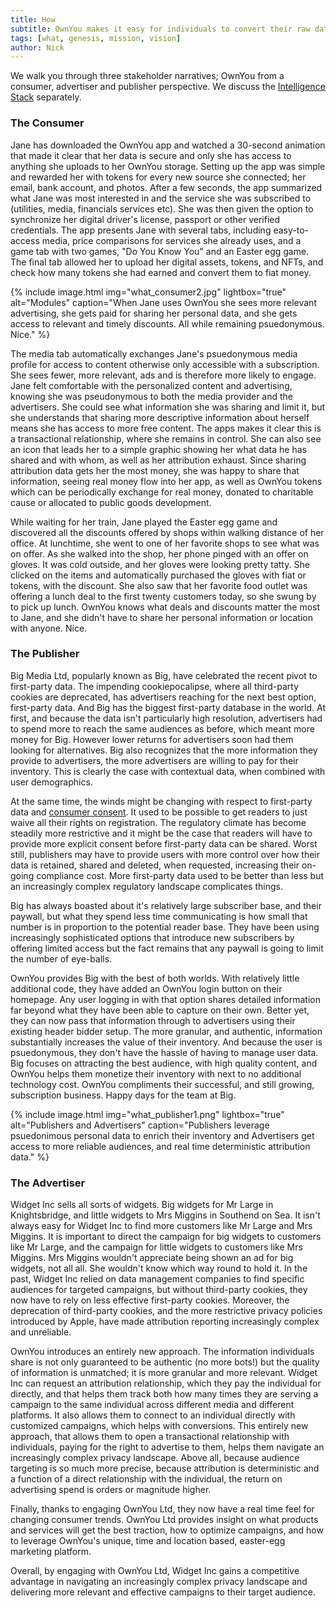 ```yaml
---
title: How
subtitle: OwnYou makes it easy for individuals to convert their raw data into intelligent profiles. Publishers get access to much higher quality reader meta data, increasing the value of their inventory, and advertisers reach the most relevant audiences, reducing wasted advertising spend, improving ROI. Helping individuals monetize their personal data, psuedonimously, converts the experience from predatory to transactional.
tags: [what, genesis, mission, vision]
author: Nick
---
```


We walk you through three stakeholder narratives; OwnYou from a consumer, advertiser and publisher perspective. We discuss the <a href="/docs/intelligence_stack/">Intelligence Stack</a> separately.

### The Consumer

Jane has downloaded the OwnYou app and watched a 30-second animation that made it clear that her data is secure and only she has access to anything she uploads to her OwnYou storage. Setting up the app was simple and rewarded her with tokens for every new source she connected; her email, bank account, and photos. After a few seconds, the app summarized what Jane was most interested in and the service she was subscribed to (utilities, media, financials services etc). She was then given the option to synchronize her digital driver's license, passport or other verified credentials. The app presents Jane with several tabs, including easy-to-access media, price comparisons for services she already uses, and a game tab with two games, "Do You Know You" and an Easter egg game. The final tab allowed her to upload her digital assets, tokens, and NFTs, and check how many tokens she had earned and convert them to fiat money.

<!--
{% include image.html img="what_consumer.png" alt="What Consumers Get" caption="Consumers get more relevant ads, they get paid for sharing their personal data, they get access to relevant and timely discounts, and they get to remain pseudonymous. Nice." style="width: 100; height: auto; display: block; margin: 0 auto;" %} -->

<!-- <figure>
  <a href="/docs/uploads/what_consumer2.jpg" data-uk-lightbox="animation: slide">
    <img src="/docs/uploads/what_consumer2." style="max-width: 75%; display: block; margin: 0 auto; margin-bottom: 20px;" alt="What Consumers Get">
  </a>
  <figcaption style="font-style: italic; font-size: 0.8em; text-align: center;">Consumers get more relevant adds, they get paid for sharing their personal data, they get access to relevant and timely discounts and they get to remain psuedonymous. Nice.</figcaption>
</figure> -->

{% include image.html img="what_consumer2.jpg" lightbox="true" alt="Modules" caption="When Jane uses OwnYou she sees more relevant advertising, she gets paid for sharing her personal data, and she gets access to relevant and timely discounts. All while remaining psuedonymous. Nice." %}

The media tab automatically exchanges Jane's psuedonymous media profile for access to content otherwise only accessible with a subscription. She sees fewer, more relevant, ads and is therefore more likely to engage. Jane felt comfortable with the personalized content and advertising, knowing she was pseudonymous to both the media provider and the advertisers. She could see what information she was sharing and limit it, but she understands that sharing more descriptive information about herself means she has access to more free content. The apps makes it clear this is a transactional relationship, where she remains in control. She can also see an icon that leads her to a simple graphic showing her what data he has shared and with whom, as well as her attribution exhaust. Since sharing attribution data gets her the most money, she was happy to share that information, seeing real money flow into her app, as well as OwnYou tokens which can be periodically exchange for real money, donated to charitable cause or allocated to public goods development.

While waiting for her train, Jane played the Easter egg game and discovered all the discounts offered by shops within walking distance of her office. At lunchtime, she went to one of her favorite shops to see what was on offer. As she walked into the shop, her phone pinged with an offer on gloves. It was cold outside, and her gloves were looking pretty tatty. She clicked on the items and automatically purchased the gloves with fiat or tokens, with the discount. She also saw that her favorite food outlet was offering a lunch deal to the first twenty customers today, so she swung by to pick up lunch. OwnYou knows what deals and discounts matter the most to Jane, and she didn't have to share her personal information or location with anyone. Nice.

### The Publisher

Big Media Ltd, popularly known as Big, have celebrated the recent pivot to first-party data. The impending cookiepocalipse, where all third-party cookies are deprecated, has advertisers reaching for the next best option, first-party data. And Big has the biggest first-party database in the world. At first, and because the data isn't particularly high resolution, advertisers had to spend more to reach the same audiences as before, which meant more money for Big. However lower returns for advertisers soon had them looking for alternatives.
Big also recognizes that the more information they provide to advertisers, the more advertisers are willing to pay for their inventory. This is clearly the case with contextual data, when combined with user demographics.

At the same time, the winds might be changing with respect to first-party data and [consumer consent](https://noyb.eu/en/breaking-meta-prohibited-use-personal-data-advertising). It used to be possible to get readers to just waive all their rights on registration. The regulatory climate has become steadily more restrictive and it might be the case that readers will have to provide more explicit consent before first-party data can be shared. Worst still, publishers may have to provide users with more control over how their data is retained, shared and deleted, when requested, increasing their on-going compliance cost. More first-party data used to be better than less but an increasingly complex regulatory landscape complicates things.

Big has always boasted about it's relatively large subscriber base, and their paywall, but what they spend less time communicating is how small that number is in proportion to the potential reader base. They have been using increasingly sophisticated options that introduce new subscribers by offering limited access but the fact remains that any paywall is going to limit the number of eye-balls.

OwnYou provides Big with the best of both worlds. With relatively little additional code, they have added an OwnYou login button on their homepage. Any user logging in with that option shares detailed information far beyond what they have been able to capture on their own. Better yet, they can now pass that information through to advertisers using their existing header bidder setup. The more granular, and authentic, information substantially increases the value of their inventory. And because the user is psuedonymous, they don't have the hassle of having to manage user data. Big focuses on attracting the best audience, with high quality content, and OwnYou helps them monetize their inventory with next to no additional technology cost. OwnYou compliments their successful, and still growing, subscription business. Happy days for the team at Big.

{% include image.html img="what_publisher1.png" lightbox="true" alt="Publishers and Advertisers" caption="Publishers leverage psuedonimous personal data to enrich their inventory and Advertisers get access to more reliable audiences, and real time deterministic attribution data." %}

<!-- <figure>
  <a href="/docs/uploads/what_publisher1.png" data-uk-lightbox="animation: slide">
    <img src="/docs/uploads/what_publisher1.png" style="max-width: 75%; display: block; margin: 0 auto; margin-bottom: 20px;" alt="Publishers and Advertisers">
  </a>
  <figcaption style="font-style: italic; font-size: 0.8em; text-align: center;">Publishers leverage psuedonimous personal data to enrich their inventory and Advertisers get access to more reliable audiences, and real time deterministic attribution data.</figcaption>
</figure> -->

### The Advertiser

Widget Inc sells all sorts of widgets. Big widgets for Mr Large in Knightsbridge, and little widgets to Mrs Miggins in Southend on Sea. It isn't always easy for Widget Inc to find more customers like Mr Large and Mrs Miggins. It is important to direct the campaign for big widgets to customers like Mr Large, and the campaign for little widgets to customers like Mrs Miggins. Mrs Miggins wouldn't appreciate being shown an ad for big widgets, not all all. She wouldn't know which way round to hold it. In the past, Widget Inc relied on data management companies to find specific audiences for targeted campaigns, but without third-party cookies, they now have to rely on less effective first-party cookies. Moreover, the deprecation of third-party cookies, and the more restrictive privacy policies introduced by Apple, have made attribution reporting increasingly complex and unreliable.

OwnYou introduces an entirely new approach. The information individuals share is not only guaranteed to be authentic (no more bots!) but the quality of information is unmatched; it is more granular and more relevant. Widget Inc can request an attribution relationship, which they pay the individual for directly, and that helps them track both how many times they are serving a campaign to the same individual across different media and different platforms. It also allows them to connect to an individual directly with customized campaigns, which helps with conversions. This entirely new approach, that allows them to open a transactional relationship with individuals, paying for the right to advertise to them, helps them navigate an increasingly complex privacy landscape. Above all, because audience targeting is so much more precise, because attribution is deterministic and a function of a direct relationship with the individual, the return on advertising spend is orders or magnitude higher.

Finally, thanks to engaging OwnYou Ltd, they now have a real time feel for changing consumer trends. OwnYou Ltd provides insight on what products and services will get the best traction, how to optimize campaigns, and how to leverage OwnYou's unique, time and location based, easter-egg marketing platform.

Overall, by engaging with OwnYou Ltd, Widget Inc gains a competitive advantage in navigating an increasingly complex privacy landscape and delivering more relevant and effective campaigns to their target audience.
